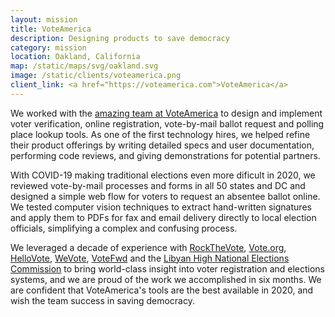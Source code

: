 ```yaml
---
layout: mission
title: VoteAmerica
description: Designing products to save democracy
category: mission
location: Oakland, California
map: /static/maps/svg/oakland.svg
image: /static/clients/voteamerica.png
client_link: <a href="https://voteamerica.com">VoteAmerica</a>
---
```


We worked with the [amazing team at VoteAmerica](https://voteamerica.com/team) to design and implement voter verification, online registration, vote-by-mail ballot request and polling place lookup tools. As one of the first technology hires, we helped refine their product offerings by writing detailed specs and user documentation, performing code reviews, and giving demonstrations for potential partners.

With COVID-19 making traditional elections even more dificult in 2020, we reviewed vote-by-mail processes and forms in all 50 states and DC and designed a simple web flow for voters to request an absentee ballot online. We tested computer vision techniques to extract hand-written signatures and apply them to PDFs for fax and email delivery directly to local election officials, simplifying a complex and confusing process.

We leveraged a decade of experience with [RockTheVote](/mission/rockthevote), [Vote.org](/mission/vote-org), [HelloVote](/mission/hellovote), [WeVote](/mission/wevote), [VoteFwd](/mission/votefwd) and the [Libyan High National Elections Commission](/mission/libyan-elections) to bring world-class insight into voter registration and elections systems, and we are proud of the work we accomplished in six months. We are confident that VoteAmerica's tools are the best available in 2020, and wish the team success in saving democracy.
